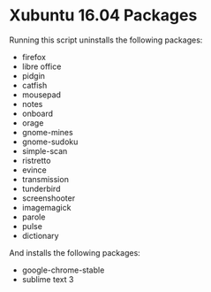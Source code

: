 Xubuntu 16.04 Packages
======

Running this script uninstalls the following packages:

- firefox
- libre office
- pidgin
- catfish
- mousepad
- notes
- onboard
- orage
- gnome-mines
- gnome-sudoku
- simple-scan
- ristretto
- evince
- transmission
- tunderbird
- screenshooter
- imagemagick
- parole
- pulse
- dictionary

And installs the following packages:

- google-chrome-stable
- sublime text 3
